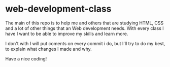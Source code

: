 # web-development-class

The main of this repo is to help me and others that are studying HTML, CSS and a lot of other things that an
Web development needs. With every class I have I want to be able to improve my skills and learn more.

I don't with I will put coments on every commit i do, but I'll try to do my best, to explain what changes I made and
why.

Have a nice coding!
